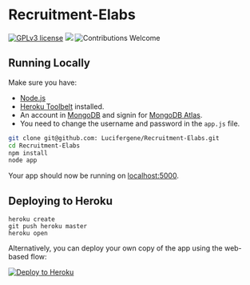 # Recruitment-Elabs

[![GPLv3 license](https://img.shields.io/badge/License-GPLv3-blue.svg)](http://perso.crans.org/besson/LICENSE.html)
[![](https://img.shields.io/badge/Nodejs%2B-green.svg)]()
![Contributions Welcome](https://img.shields.io/badge/contributions-welcome-brightgreen.svg?style=flat)

## Running Locally

Make sure you have:
* [Node.js](http://nodejs.org/)
* [Heroku Toolbelt](https://toolbelt.heroku.com/) installed.
* An account in [MongoDB](https://account.mongodb.com/account/login) and signin for [MongoDB Atlas](https://www.mongodb.com/cloud/atlas). 
* You need to change the username and password in the `app.js` file.

```sh
git clone git@github.com: Lucifergene/Recruitment-Elabs.git
cd Recruitment-Elabs
npm install
node app
```

Your app should now be running on [localhost:5000](http://localhost:5000/).

## Deploying to Heroku

```
heroku create
git push heroku master
heroku open
```

Alternatively, you can deploy your own copy of the app using the web-based flow:

[![Deploy to Heroku](https://www.herokucdn.com/deploy/button.png)](https://heroku.com/deploy)
